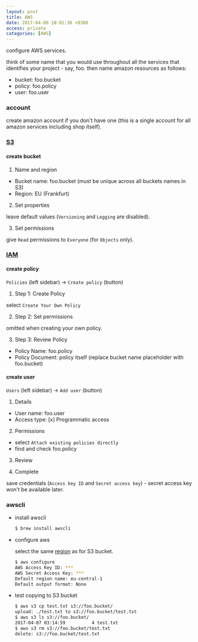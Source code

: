 ```yaml
---
layout: post
title: AWS
date: 2017-04-06 18:01:36 +0300
access: private
categories: [AWS]
---
```


configure AWS services.

<!-- more -->

think of some name that you would use throughout all the services that
identifies your project - say, foo. then name amazon resources as follows:

- bucket: foo.bucket
- policy: foo.policy
- user: foo.user

### account

create amazon account if you don't have one
(this is a single account for all amazon services including shop itself).

### [S3](https://console.aws.amazon.com/s3/home?region=us-west-2)

#### create bucket

1) Name and region

- Bucket name: foo.bucket (must be unique across all buckets names in S3)
- Region: EU (Frankfurt)

2) Set properties

leave default values (`Versioning` and `Logging` are disabled).

3) Set permissions

give `Read` permissions to `Everyone` (for `Objects` only).

### [IAM](https://console.aws.amazon.com/iam/home?region=us-west-2)

#### create policy

`Policies` (left sidebar) -> `Create policy` (button)

1) Step 1: Create Policy

select `Create Your Own Policy`

2) Step 2: Set permissions

omitted when creating your own policy.

3) Step 3: Review Policy

- Policy Name: foo.policy
- Policy Document: policy itself (replace bucket name placeholder with foo.bucket)

#### create user

`Users` (left sidebar) -> `Add user` (button)

1) Details

- User name: foo.user
- Access type: [x] Programmatic access

2) Permissions

- select `Attach existing policies directly`
- find and check foo.policy

3) Review

4) Complete

save credentials (`Access key ID` and `Secret access key`) -
secret access key won't be available later.

### awscli

- install awscli

  ```sh
  $ brew install awscli
  ```

- configure aws

  select the same [region](http://docs.aws.amazon.com/general/latest/gr/rande.html)
  as for S3 bucket.

  ```sh
  $ aws configure
  AWS Access Key ID: ***
  AWS Secret Access Key: ***
  Default region name: eu-central-1
  Default output format: None
  ```

- test copying to S3 bucket

  ```sh
  $ aws s3 cp test.txt s3://foo.bucket/
  upload: ./test.txt to s3://foo.bucket/test.txt
  $ aws s3 ls s3://foo.bucket/
  2017-04-07 03:14:59          4 test.txt
  $ aws s3 rm s3://foo.bucket/test.txt
  delete: s3://foo.bucket/test.txt
  ```
